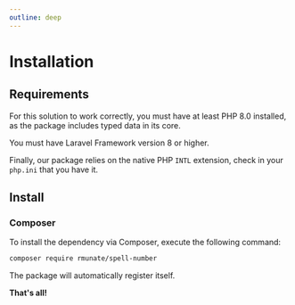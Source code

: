 ```yaml
---
outline: deep
---
```


# Installation

## Requirements

For this solution to work correctly, you must have at least PHP 8.0 installed, as the package includes typed data in its core.

You must have Laravel Framework version 8 or higher.

Finally, our package relies on the native PHP `INTL` extension, check in your `php.ini` that you have it.

## Install

### Composer

To install the dependency via Composer, execute the following command:

``` bash
composer require rmunate/spell-number
```

The package will automatically register itself.

**That's all!**
